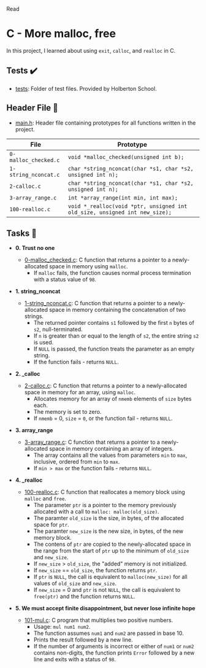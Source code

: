 Read
# C - More malloc, free

In this project, I learned about using `exit`, `calloc`, and `realloc` in C.

## Tests :heavy_check_mark:

* [tests](./tests): Folder of test files. Provided by Holberton School.

## Header File :file_folder:

* [main.h](./main.h): Header file containing prototypes for all functions written in
the project.

| File                 | Prototype                                                                  |
| -------------------- | -------------------------------------------------------------------------- |
| `0-malloc_checked.c` | `void *malloc_checked(unsigned int b);`                                    |
| `1-string_nconcat.c` | `char *string_nconcat(char *s1, char *s2, unsigned int n);`                |
| `2-calloc.c`         | `char *string_nconcat(char *s1, char *s2, unsigned int n);`                |
| `3-array_range.c`    | `int *array_range(int min, int max);`                                      |
| `100-realloc.c`      | `void *_realloc(void *ptr, unsigned int old_size, unsigned int new_size);` |

## Tasks :page_with_curl:

* **0. Trust no one**
  * [0-malloc_checked.c](./0-malloc_checked.c): C function that returns a
  pointer to a newly-allocated space in memory using `malloc`.
    * If `malloc` fails, the function causes normal process termination with a status value
    of `98`.

* **1. string_nconcat**
  * [1-string_nconcat.c](./1-string_nconcat.c): C function that returns a pointer to a
  newly-allocated space in memory containing the concatenation of two strings.
    * The returned pointer contains `s1` followed by the first `n` bytes
    of `s2`, null-terminated.
    * If `n` is greater than or equal to the length of `s2`, the entire string `s2` is used.
    * If `NULL` is passed, the function treats the parameter as an empty string.
    * If the function fails - returns `NULL`.

* **2. _calloc**
  * [2-calloc.c](./2-calloc.c): C function that returns a pointer to a newly-allocated space
  in memory for an array, using `malloc`.
    * Allocates memory for an array of `nmemb` elements of `size` bytes each.
    * The memory is set to zero.
    * If `nmemb` = 0, `size` = `0`, or the function fail - returns `NULL`.

* **3. array_range**
  * [3-array_range.c](./3-array_range.c): C function that returns a pointer to a
  newly-allocated space in memory containing an array of integers.
    * The array contains all the values from parameters `min` to `max`, inclusive,
    ordered from `min` to `max`.
    * If `min > max` or the function fails - returns `NULL`.

* **4. _realloc**
  * [100-realloc.c](./100-realloc.c): C function that reallocates a memory block using
  `malloc` and `free`.
    * The parameter `ptr` is a pointer to the memory previously allocated with
    a call to `malloc: malloc(old_size)`.
    * The paramter `old_size` is the size, in bytes, of the allocated space for `ptr`.
    * The paramter `new_size` is the new size, in bytes, of the new memory block.
    * The contens of `ptr` are copied to the newly-allocated space in the range from the
    start of `ptr` up to the minimum of `old_size` and `new_size`.
    * If `new_size` > `old_size`, the "added" memory is not initialized.
    * If `new_size` == `old_size`, the function returns `ptr`.
    * If `ptr` is `NULL`, the call is equivalent to `malloc(new_size)` for all values of
    `old_size` and `new_size`.
    * If `new_size` = 0 and `ptr` is not `NULL`, the call is equivalent to
    `free(ptr)` and the function returns `NULL`.

* **5. We must accept finite disappointment, but never lose infinite hope**
  * [101-mul.c](./101-mul.c): C program that multiplies two positive numbers.
    * Usage: `mul num1 num2`.
    * The function assumes `num1` and `num2` are passed in base 10.
    * Prints the result followed by a new line.
    * If the number of arguments is incorrect or either of `num1` or `num2`
    contains non-digits, the function prints `Error` followed by a new line and
    exits with a status of `98`.
